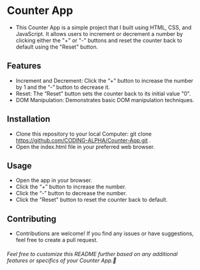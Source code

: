 # Counter App

- This Counter App is a simple project that I built using HTML, CSS, and JavaScript. It allows users to increment or decrement a number by clicking either the "+" or "-" buttons and reset the counter back to default using the "Reset" button.

## Features

- Increment and Decrement: Click the “+” button to increase the number by 1 and the “-” button to decrease it.
- Reset: The “Reset” button sets the counter back to its initial value "0".
- DOM Manipulation: Demonstrates basic DOM manipulation techniques.

## Installation

- Clone this repository to your local Computer: git clone https://github.com/CODING-ALPHA/Counter-App.git .
- Open the index.html file in your preferred web browser.

## Usage

- Open the app in your browser.
- Click the “+” button to increase the number.
- Click the “-” button to decrease the number.
- Click the "Reset" button to reset the counter back to default.

## Contributing

- Contributions are welcome! If you find any issues or have suggestions, feel free to create a pull request.

###### Feel free to customize this README further based on any additional features or specifics of your Counter App.🚀
